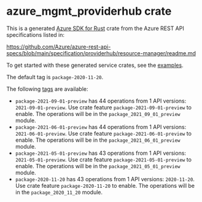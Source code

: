 # azure_mgmt_providerhub crate

This is a generated [Azure SDK for Rust](https://github.com/Azure/azure-sdk-for-rust) crate from the Azure REST API specifications listed in:

https://github.com/Azure/azure-rest-api-specs/blob/main/specification/providerhub/resource-manager/readme.md

To get started with these generated service crates, see the [examples](https://github.com/Azure/azure-sdk-for-rust/blob/main/services/README.md#examples).

The default tag is `package-2020-11-20`.

The following [tags](https://github.com/Azure/azure-sdk-for-rust/blob/main/services/tags.md) are available:

- `package-2021-09-01-preview` has 44 operations from 1 API versions: `2021-09-01-preview`. Use crate feature `package-2021-09-01-preview` to enable. The operations will be in the `package_2021_09_01_preview` module.
- `package-2021-06-01-preview` has 44 operations from 1 API versions: `2021-06-01-preview`. Use crate feature `package-2021-06-01-preview` to enable. The operations will be in the `package_2021_06_01_preview` module.
- `package-2021-05-01-preview` has 43 operations from 1 API versions: `2021-05-01-preview`. Use crate feature `package-2021-05-01-preview` to enable. The operations will be in the `package_2021_05_01_preview` module.
- `package-2020-11-20` has 43 operations from 1 API versions: `2020-11-20`. Use crate feature `package-2020-11-20` to enable. The operations will be in the `package_2020_11_20` module.